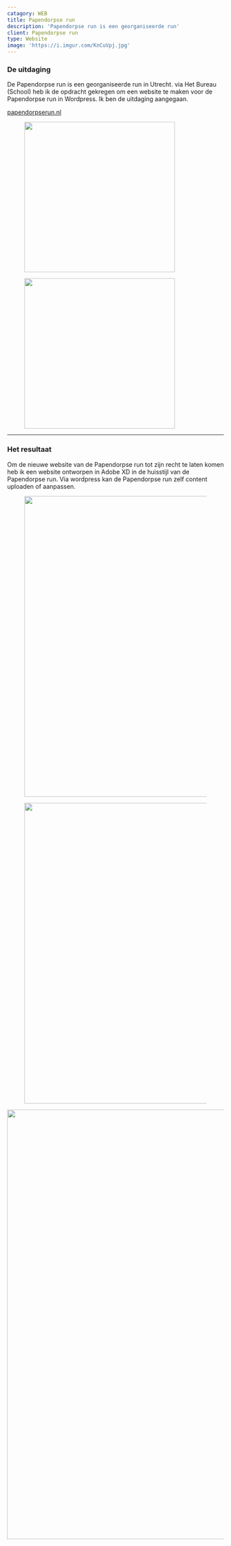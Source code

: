```yaml
---
catagory: WEB
title: Papendorpse run
description: 'Papendorpse run is een georganiseerde run'
client: Papendorpse run
type: Website
image: 'https://i.imgur.com/KnCuVpj.jpg'
---
```


### De uitdaging

De Papendorpse run is een georganiseerde run in Utrecht. via Het Bureau (School) heb ik de opdracht gekregen om een website te maken voor de Papendorpse run in Wordpress. Ik ben de uitdaging aangegaan.

[papendorpserun.nl](https://www.papendorpserun.nl/)

<div class="flex flex-row space-x-2">
     <figure>
        <img width="350" height="350"
            src="https://media0.giphy.com/media/2glXeBT1xMCNZoBuKS/giphy.gif?cid=790b76112fa6cf36a24cd58150cbed6a0be24726b5ddd0b6&rid=giphy.gif&ct=g"
            alt=""
        />
    </figure>
    <figure>
        <img width="350" height="350" 
            src="https://i.imgur.com/Q0ILmDD.jpg"
            alt=""
        />
    </figure>
</div>

---

### Het resultaat

Om de nieuwe website van de Papendorpse run tot zijn recht te laten komen heb ik een website ontworpen in Adobe XD in de huisstijl van de Papendorpse run. Via wordpress kan de Papendorpse run zelf content uploaden of aanpassen.

<div class="flex space-x-2">
     <figure>
        <img width="700"
            src="https://i.imgur.com/QwnKgJl.jpg"
            alt=""
        />
    </figure>
    <figure>
        <img width="700"
            src="https://i.imgur.com/FSUlEoG.jpg"
            alt=""
        />
    </figure>
</div>
        <img width="1000"
            src="https://i.imgur.com/veY6R1h.jpg"
            alt=""
        />